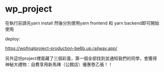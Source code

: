 # wp_project
在執行前請先yarn install
然後分別使用yarn frontend 和 yarn backend即可開始使用

deploy:

https://wpfinalproject-production-be6b.up.railway.app/

另外這份project裡面藏了三個彩蛋，第一個全部找到並通知我們的同學，會獲得神秘大禮物：自費享用新馬辣（公館店）優惠卷乙張！！
